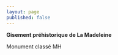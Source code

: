 ```yaml
---
layout: page
published: false
---
```


**Gisement préhistorique de La Madeleine**

Monument classé MH
